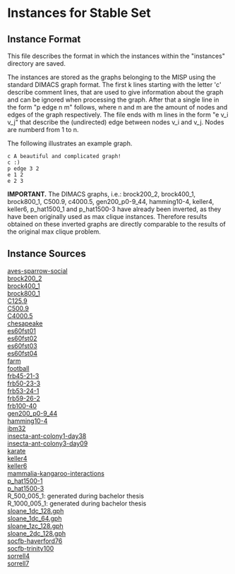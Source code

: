 # Instances for Stable Set

## Instance Format

This file describes the format in which the instances within the "instances" directory are saved.

The instances are stored as the graphs belonging to the MISP using the standard DIMACS graph format.
The first k lines starting with the letter 'c' describe comment lines, that are used to give information about the graph and can be ignored when processing the graph.
After that a single line in the form "p edge n m" follows, where n and m are the amount of nodes and edges of the graph respectively.
The file ends with m lines in the form "e v_i v_j" that describe the (undirected) edge between nodes v_i and v_j. Nodes are numberd from 1 to n.

The following illustrates an example graph.

```
c A beautiful and complicated graph!
c :)
p edge 3 2
e 1 2
e 2 3
```

**IMPORTANT.** The DIMACS graphs, i.e.: brock200_2, brock400_1, brock800_1, C500.9, c4000.5, gen200_p0-9_44, hamming10-4, keller4, keller6, p_hat1500_1 and p_hat1500-3 have already been inverted, as they have been originally used as max clique instances. Therefore results obtained on these inverted graphs are directly comparable to the results of the original max clique problem.

## Instance Sources

[aves-sparrow-social](https://networkrepository.com/aves-sparrow-social.php)  
[brock200_2](https://networkrepository.com/brock200-2.php)  
[brock400_1](https://networkrepository.com/brock400-1.php)  
[brock800_1](https://networkrepository.com/brock800-1.php)  
[C125.9](https://networkrepository.com/C125-9.php)  
[C500.9](https://networkrepository.com/C500-9.php)  
[C4000.5](https://networkrepository.com/C4000-5.php)  
[chesapeake](https://networkrepository.com/chesapeake.php)  
[es60fst01](https://steinlib.zib.de/showset.php?ES60FST)  
[es60fst02](https://steinlib.zib.de/showset.php?ES60FST)  
[es60fst03](https://steinlib.zib.de/showset.php?ES60FST)  
[es60fst04](https://steinlib.zib.de/showset.php?ES60FST)  
[farm](https://networkrepository.com/farm.php)  
[football](https://networkrepository.com/football.php)  
[frb45-21-3](https://networkrepository.com/frb45-21-3.php)  
[frb50-23-3](https://networkrepository.com/frb50-23-3.php)  
[frb53-24-1](https://networkrepository.com/frb53-24-1.php)  
[frb59-26-2](https://networkrepository.com/frb59-26-2.php)  
[frb100-40](https://networkrepository.com/frb100-40.php)  
[gen200_p0-9_44](https://networkrepository.com/gen200-p0-9-44.php)  
[hamming10-4](https://networkrepository.com/hamming10-4.php)  
[ibm32](https://networkrepository.com/ibm32.php)  
[insecta-ant-colony1-day38](https://networkrepository.com/insecta-ant-colony1-day38.php)  
[insecta-ant-colony3-day09](https://networkrepository.com/insecta-ant-colony3-day09.php)  
[karate](https://networkrepository.com/karate.php)  
[keller4](https://networkrepository.com/keller4.php)  
[keller6](https://networkrepository.com/keller6.php)  
[mammalia-kangaroo-interactions](https://networkrepository.com/mammalia-kangaroo-interactions.php)  
[p_hat1500-1](https://networkrepository.com/p-hat1500-1.php)  
[p_hat1500-3](https://networkrepository.com/p-hat1500-3.php)  
R_500_005_1: generated during bachelor thesis  
R_1000_005_1: generated during bachelor thesis  
[sloane_1dc_128.gph](https://oeis.org/A265032/a265032.html)  
[sloane_1dc_64.gph](https://oeis.org/A265032/a265032.html)  
[sloane_1zc_128.gph](https://oeis.org/A265032/a265032.html)  
[sloane_2dc_128.gph](https://oeis.org/A265032/a265032.html)  
[socfb-haverford76](https://networkrepository.com/socfb-Haverford76.php)  
[socfb-trinity100](https://networkrepository.com/socfb-Trinity100.php)  
[sorrell4](https://miplib.zib.de/instance_details_sorrell4.html)  
[sorrell7](https://miplib.zib.de/instance_details_sorrell7.html)

